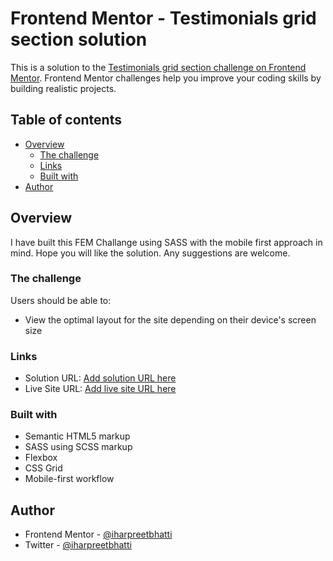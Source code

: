 # Frontend Mentor - Testimonials grid section solution

This is a solution to the [Testimonials grid section challenge on Frontend Mentor](https://www.frontendmentor.io/challenges/testimonials-grid-section-Nnw6J7Un7). Frontend Mentor challenges help you improve your coding skills by building realistic projects.

## Table of contents

- [Overview](#overview)
  - [The challenge](#the-challenge)
  - [Links](#links)
  - [Built with](#built-with)
- [Author](#author)

## Overview

I have built this FEM Challange using SASS with the mobile first approach in mind. Hope you will like the solution. Any suggestions are welcome.

### The challenge

Users should be able to:

- View the optimal layout for the site depending on their device's screen size

### Links

- Solution URL: [Add solution URL here](https://your-solution-url.com)
- Live Site URL: [Add live site URL here](https://your-live-site-url.com)

### Built with

- Semantic HTML5 markup
- SASS using SCSS markup
- Flexbox
- CSS Grid
- Mobile-first workflow

## Author

- Frontend Mentor - [@iharpreetbhatti](https://www.frontendmentor.io/profile/iharpreetbhatti)
- Twitter - [@iharpreetbhatti](https://www.twitter.com/iharpreetbhatti)
